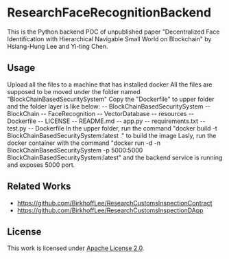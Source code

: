 # ResearchFaceRecognitionBackend

This is the Python backend POC of unpublished paper "Decentralized Face Identification with Hierarchical Navigable Small World on Blockchain" by Hsiang-Hung Lee and Yi-ting Chen.

## Usage
Upload all the files  to a machine that has installed docker
All the files are supposed to be moved under the folder named "BlockChainBasedSecuritySystem"
Copy the "Dockerfile" to upper folder and the folder layer is like below:
-- BlockChainBasedSecuritySystem
   -- BlockChain
   -- FaceRecognition
   -- VectorDatabase
   -- resources
   -- Dockerfile
   -- LICENSE
   -- README.md
   -- app.py
   -- requirements.txt
   -- test.py
-- Dockerfile
In the upper folder, run the command "docker build -t BlockChainBasedSecuritySystem:latest ." to build the image
Lasly, run the docker container with the command "docker run -d -n BlockChainBasedSecuritySystem -p 5000:5000 BlockChainBasedSecuritySystem:latest" and the backend service is running and exposes 5000 port.

## Related Works

* https://github.com/BirkhoffLee/ResearchCustomsInspectionContract
* https://github.com/BirkhoffLee/ResearchCustomsInspectionDApp

## License

This work is licensed under [Apache License 2.0](LICENSE).

